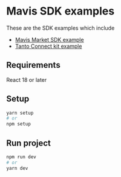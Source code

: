 # Mavis SDK examples

These are the SDK examples which include

- [Mavis Market SDK example](https://github.com/axieinfinity/mavis-marketplace-sdk)
- [Tanto Connect kit example](https://github.com/skymavis/tanto-kit)


## Requirements

React 18 or later

## Setup

```bash
yarn setup
# or
npm setup
```

## Run project

```bash
npm run dev
# or
yarn dev
```

